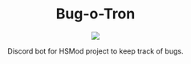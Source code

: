 <center>
  <h1 align="center">Bug-o-Tron</h1>
  <img src="https://toddrolls.files.wordpress.com/2015/07/annoy-o-tron2.png" />
  <p align="center">
    Discord bot for HSMod project to keep track of bugs.
  </p>
</center>
